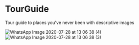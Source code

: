 # TourGuide
Tour guide to places you've never been with descriptive images

![WhatsApp Image 2020-07-28 at 13 06 38 (4)](https://user-images.githubusercontent.com/38994167/88664518-16f52f00-d0d5-11ea-8b0f-5575f3109537.jpeg)
![WhatsApp Image 2020-07-28 at 13 06 38 (3)](https://user-images.githubusercontent.com/38994167/88664525-18265c00-d0d5-11ea-927f-c85002f7c2e8.jpeg)
